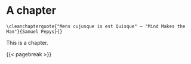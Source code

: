 # A chapter

```{=latex}
\cleanchapterquote{"Mens cujusque is est Quisque" – "Mind Makes the Man"}{Samuel Pepys}{}
```

This is a chapter.

{{< pagebreak >}}
